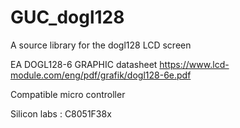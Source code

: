 # GUC_dogl128
A source library for the dogl128 LCD screen

EA DOGL128-6 GRAPHIC datasheet
https://www.lcd-module.com/eng/pdf/grafik/dogl128-6e.pdf

Compatible micro controller

Silicon labs :
C8051F38x
